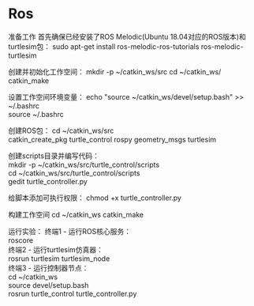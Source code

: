 # Ros
准备工作
首先确保已经安装了ROS Melodic(Ubuntu 18.04对应的ROS版本)和turtlesim包：
sudo apt-get install ros-melodic-ros-tutorials ros-melodic-turtlesim

创建并初始化工作空间：
mkdir -p ~/catkin_ws/src
cd ~/catkin_ws/
catkin_make

设置工作空间环境变量：
echo "source ~/catkin_ws/devel/setup.bash" >> ~/.bashrc    
source ~/.bashrc 

创建ROS包：
cd ~/catkin_ws/src    
catkin_create_pkg turtle_control rospy geometry_msgs turtlesim

创建scripts目录并编写代码：    
mkdir -p ~/catkin_ws/src/turtle_control/scripts    
cd ~/catkin_ws/src/turtle_control/scripts    
gedit turtle_controller.py

给脚本添加可执行权限：
chmod +x turtle_controller.py

构建工作空间
cd ~/catkin_ws
catkin_make

运行实验：
终端1 - 运行ROS核心服务：  
roscore  
终端2 - 运行turtlesim仿真器：  
rosrun turtlesim turtlesim_node   
终端3 - 运行控制器节点：  
cd ~/catkin_ws  
source devel/setup.bash    
rosrun turtle_control turtle_controller.py

